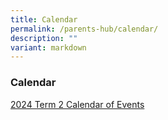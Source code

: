 ```yaml
---
title: Calendar
permalink: /parents-hub/calendar/
description: ""
variant: markdown
---
```

### Calendar

[2024 Term 2 Calendar of Events ](/files/2024_TERM_2_COE.pdf)